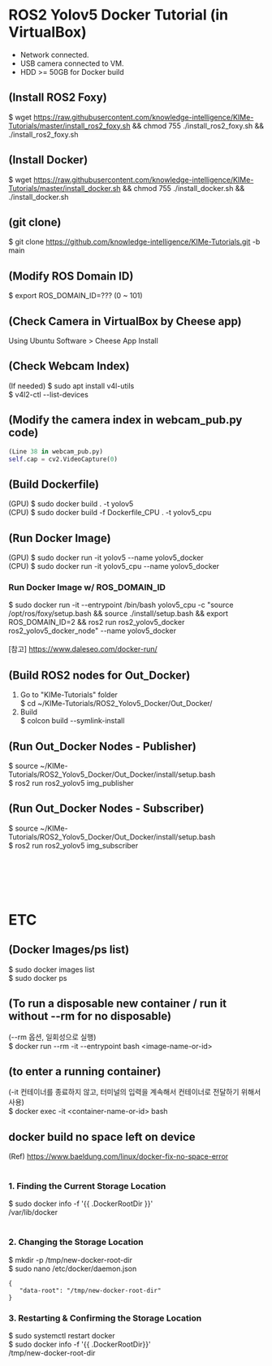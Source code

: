 # ROS2 Yolov5 Docker Tutorial (in VirtualBox)
- Network connected.
- USB camera connected to VM.
- HDD >= 50GB for Docker build


## (Install ROS2 Foxy)
$ wget https://raw.githubusercontent.com/knowledge-intelligence/KIMe-Tutorials/master/install_ros2_foxy.sh && chmod 755 ./install_ros2_foxy.sh && ./install_ros2_foxy.sh


## (Install Docker)
$ wget https://raw.githubusercontent.com/knowledge-intelligence/KIMe-Tutorials/master/install_docker.sh && chmod 755 ./install_docker.sh && ./install_docker.sh


## (git clone)
$ git clone https://github.com/knowledge-intelligence/KIMe-Tutorials.git -b main


## (Modify ROS Domain ID)
$ export ROS_DOMAIN_ID=??? (0 ~ 101)
  
## (Check Camera in VirtualBox by Cheese app)
Using Ubuntu Software > Cheese App Install

## (Check Webcam Index)
(If needed) $ sudo apt install v4l-utils <br>
$ v4l2-ctl --list-devices

## (Modify the camera index in webcam_pub.py code)
```python
(Line 38 in webcam_pub.py) 
self.cap = cv2.VideoCapture(0)
```	

## (Build Dockerfile)
(GPU) $ sudo docker build . -t yolov5 <br>
(CPU) $ sudo docker build -f Dockerfile_CPU . -t yolov5_cpu


## (Run Docker Image)
(GPU) $ sudo docker run -it yolov5 --name yolov5_docker <br>
(CPU) $ sudo docker run -it yolov5_cpu --name yolov5_docker <br>

### Run Docker Image w/ ROS_DOMAIN_ID
$ sudo docker run -it --entrypoint /bin/bash yolov5_cpu -c "source /opt/ros/foxy/setup.bash && source ./install/setup.bash && export ROS_DOMAIN_ID=2 && ros2 run ros2_yolov5_docker ros2_yolov5_docker_node" --name yolov5_docker
<br><br>[참고] https://www.daleseo.com/docker-run/



## (Build ROS2 nodes for Out_Docker)
1. Go to "KIMe-Tutorials" folder <br>
$ cd ~/KIMe-Tutorials/ROS2_Yolov5_Docker/Out_Docker/ <br>
2. Build <br>
$ colcon build --symlink-install


## (Run Out_Docker Nodes - Publisher)
$ source ~/KIMe-Tutorials/ROS2_Yolov5_Docker/Out_Docker/install/setup.bash <br>
$ ros2 run ros2_yolov5 img_publisher


## (Run Out_Docker Nodes - Subscriber)
$ source ~/KIMe-Tutorials/ROS2_Yolov5_Docker/Out_Docker/install/setup.bash <br>
$ ros2 run ros2_yolov5 img_subscriber


<br><br><br><br>
# ETC

## (Docker Images/ps list)
$ sudo docker images list <br>
$ sudo docker ps <br>

## (To run a disposable new container / run it without --rm for no disposable)
(--rm 옵션, 일회성으로 실행) <br>
$ docker run --rm -it --entrypoint bash \<image-name-or-id\>

## (to enter a running container)
(-it 컨테이너를 종료하지 않고, 터미널의 입력을 계속해서 컨테이너로 전달하기 위해서 사용) <br>
$ docker exec -it \<container-name-or-id\> bash


## docker build no space left on device
(Ref) https://www.baeldung.com/linux/docker-fix-no-space-error
<br><br>
### 1. Finding the Current Storage Location
$ sudo docker info -f '{{ .DockerRootDir }}' <br>
/var/lib/docker <br>
<br>
### 2. Changing the Storage Location
$ mkdir -p /tmp/new-docker-root-dir <br>
$ sudo nano /etc/docker/daemon.json <br>
```
{
   "data-root": "/tmp/new-docker-root-dir"
}
```
### 3. Restarting & Confirming the Storage Location
$ sudo systemctl restart docker <br>
$ sudo docker info -f '{{ .DockerRootDir}}' <br>
/tmp/new-docker-root-dir <br>
